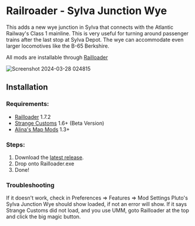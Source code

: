 # Railroader - Sylva Junction Wye

This adds a new wye junction in Sylva that connects with the Atlantic Railway's Class 1 mainline. This is very useful for turning around passenger trains after the last stop at Sylva Depot. The wye can accommodate even larger locomotives like the B-65 Berkshire.

All mods are installable through [Railloader](https://railroader.stelltis.ch/)

![Screenshot 2024-03-28 024815](https://github.com/PrinceOfPluto/sylva-jct-wye/assets/110989109/7ea3a8ef-a3fc-4eca-b867-852ce8f77235)

## Installation

### Requirements:
- [Railloader](https://railroader.stelltis.ch/) 1.7.2
- [Strange Customs](https://railroader.stelltis.ch/mods/strange-customs) 1.6+ (Beta Version)
- [Alina's Map Mods](https://railroader.alinanova.dev/) 1.3+

### Steps:

1. Download the [latest release](https://github.com/PrinceOfPluto/sylva-jct-wye/releases).
2. Drop onto Railloader.exe
3. Done!

### Troubleshooting

If it doesn't work, check in Preferences => Features => Mod Settings
Pluto's Sylva Junction Wye should show loaded, if not an error will show. If it says Strange Customs did not load, and you use UMM, goto Railloader at the top and click the big magic button.
